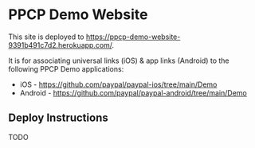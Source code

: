 # PPCP Demo Website

This site is deployed to https://ppcp-demo-website-9391b491c7d2.herokuapp.com/.

It is for associating universal links (iOS) & app links (Android) to the following PPCP Demo applications:
* iOS - https://github.com/paypal/paypal-ios/tree/main/Demo
* Android - https://github.com/paypal/paypal-android/tree/main/Demo

## Deploy Instructions

TODO
